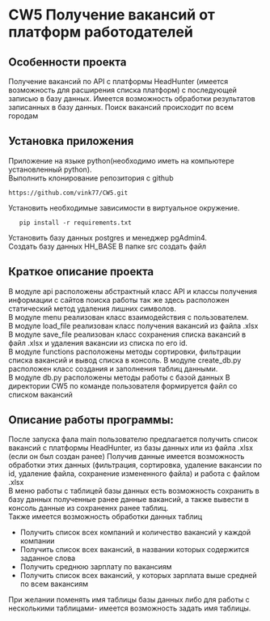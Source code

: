 # CW5 Получение вакансий от платформ работодателей
## Особенности проекта
Получение вакансий по API с платформы HeadHunter (имеется возможность для расширения списка платформ) 
с последующей записью в базу данных. Имеется возможность обработки результатов записанных в базу данных.
Поиск вакансий происходит по всем городам 
## Установка приложения
Приложение на языке python(необходимо иметь на компьютере установленный python).  
Выполнить клонирование репозитория с github
```shell
https://github.com/vink77/CW5.git
```

Установить необходимые зависимости в виртуальное окружение.  
```shell
   pip install -r requirements.txt
```
Установить базу данных postgres и менеджер pgAdmin4.  
Создать базу данных HH_BASE
В папке src создать файл

## Краткое описание проекта 
В модуле api расположены абстрактный класс API и
классы получения информации с сайтов поиска работы так же здесь расположен статический метод удаления лишних символов.   
В модуле menu реализован класс взаимодействия с пользователем.    
В модуле load_file реализован класс получения вакансий из файла .xlsx  
В модуле save_file реализован класс сохранения списка вакансий в файл .xlsx и удаления вакансии из списка по его id.   
В модуле functions расположены методы сортировки, фильтрации списка вакансий и вывод списка в консоль. 
В модуле create_db.py  расположен класс создания и заполнения таблиц данными.  
В модуле db.py расположены методы работы с базой данных
В директории CW5 по команде пользователя формируется файл со списком вакансий


## Описание работы программы: 
После запуска фала main пользователю предлагается получить список вакансий с платформы HeadHunter, из базы данных  или из файла  .xlsx (если он был создан ранее) 
Получив данные имеется возможность обработки этих данных (фильтрация, сортировка, удаление вакансии по id, удаление файла, сохранение измененного файла) и работа с файлом .xlsx  
В меню работы с таблицей базы данных есть возможность сохранить в базу данных полученные ранее данные вакансий, а также вывести в консоль данные из сохраненнх ранее таблиц.  
Также имеется возможность обработки данных таблиц
* Получить список всех компаний и количество вакансий у каждой компании
* Получить список всех вакансий, в названии которых содержится заданное слова
* Получить среднюю зарплату по вакансиям
* Получить список всех вакансий, у которых зарплата выше средней по всем вакансиям

При желании поменять имя таблицы базы данных либо для работы с несколькими таблицами- имеется возможность задать имя таблицы.






